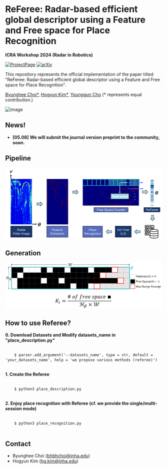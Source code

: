 # ReFeree: Radar-based efficient global descriptor using a Feature and Free space for Place Recognition

**ICRA Workshop 2024 (Radar in Robotics)**

[![ProjectPage](https://github.com/sparolab/Joint_ID/blob/main/fig/badges/badge-website.svg)](https://sites.google.com/view/radar-referee)
[![arXiv](https://img.shields.io/badge/arXiv-2403.14176-b31b1b.svg?style=flat-square)](https://arxiv.org/abs/2403.14176)

This repository represents the official implementation of the paper titled "ReFeree: Radar-based efficient global descriptor using a Feature and Free space for Place Recognition".

[Byunghee Choi*](https://scholar.google.co.kr/citations?view_op=list_works&hl=ko&user=JCJAwgIAAAAJ),
[Hogyun Kim*](https://scholar.google.co.kr/citations?user=t5UEbooAAAAJ&hl=ko),
[Younggun Cho](https://scholar.google.com/citations?user=W5MOKWIAAAAJ&hl=ko)
(* represents equal contribution.)

![image](fig/referee.gif)

## News!
* **[05.08]** **We will submit the journal version preprint to the community, soon.**

## Pipeline
![image](fig/pipeline.svg)

## Generation
![image](fig/generate.svg)

## How to use Referee?
**0. Download Datasets and Modify datasets_name in "place_description.py"**
<pre>
<code>
    $ parser.add_argument('--datasets_name', type = str, default = 'your_datasets_name', help = 'we propose various methods (referee)')
</code>
</pre>  


**1. Create the Referee** 
<pre>
<code>
    $ python3 place_description.py
</code>
</pre>  

**2. Enjoy place recognition with Referee (cf. we provide the single/multi-session mode)** 
<pre>
<code>
    $ python3 place_recognition.py
</code>
</pre>  


## Contact
* Byunghee Choi (bhbhchoi@inha.edu)
* Hogyun Kim (hg.kim@inha.edu)
